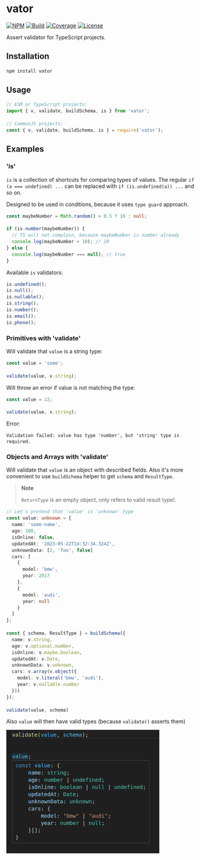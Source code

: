 # vator

[![NPM][npm-img]][npm-url]
[![Build][build-img]][build-url]
[![Coverage][coverage-img]][coverage-url]
[![License][license-pic]][license-url]

Assert validator for TypeScript projects.

## Installation

```bash
npm install vator
```

## Usage

```js
// ESM or TypeScript projects:
import { v, validate, buildSchema, is } from 'vator';

// CommonJS projects:
const { v, validate, buildSchema, is } = require('vator');
```

## Examples

### 'is'

`is` is a collection of shortcuts for comparing types of values.
The regular `if (a === undefined) ...` can be replaced with
`if (is.undefined(a)) ...` and so on.

Designed to be used in conditions, because it uses `type guard` approach.

```ts
const maybeNumber = Math.random() > 0.5 ? 10 : null;

if (is.number(maybeNumber)) {
  // TS will not complain, because maybeNumber is number already
  console.log(maybeNumber + 10); // 20
} else {
  console.log(maybeNumber === null); // true
}
```

Available `is` validators:

```ts
is.undefined();
is.null();
is.nullable();
is.string();
is.number();
is.email();
is.phone();
```

### Primitives with 'validate'

Will validate that `value` is a string type:

```ts
const value = 'some';

validate(value, v.string);
```

Will throw an error if value is not matching the type:

```ts
const value = 22;

validate(value, v.string);
```

Error:

```log
Validation failed: value has type 'number', but 'string' type is required.
```

### Objects and Arrays with 'validate'

Will validate that `value` is an object with described fields.
Also it's more convenient to use `buildSchema` helper to get `schema` and `ResultType`.

> **Note**
>
> `ReturnType` is an empty object, only refers to valid result type!.

```ts
// Let's pretend that 'value' is 'unknown' type
const value: unknown = {
  name: 'some-name',
  age: 100,
  isOnline: false,
  updatedAt: '2023-05-22T14:32:34.324Z',
  unknownData: [2, 'foo', false]
  cars: [
    {
      model: 'bmw',
      year: 2017
    },
    {
      model: 'audi',
      year: null
    }
  ]
};

const { schema, ResultType } = buildSchema({
  name: v.string,
  age: v.optional.number,
  isOnline: v.maybe.boolean,
  updatedAt: v.Date,
  unknownData: v.unknown,
  cars: v.array(v.object({
    model: v.literal('bmw', 'audi'),
    year: v.nullable.number
  }))
});

validate(value, schema)
```

Also `value` will then have valid types (because `validate()` asserts them)

![Alt text](./assets/vator-example.png)

[npm-img]: https://img.shields.io/npm/v/vator.svg?logo=npm
[npm-url]: https://www.npmjs.com/package/vator
[build-img]: https://img.shields.io/github/actions/workflow/status/andr-ii/vator/build.yml?logo=github
[build-url]: https://github.com/andr-ii/vator/actions/workflows/build.yml
[coverage-img]: https://img.shields.io/coverallsCoverage/github/andr-ii/vator?label=coverage&logo=jest
[coverage-url]: https://coveralls.io/github/andr-ii/vator?branch=master
[license-pic]: https://img.shields.io/github/license/andr-ii/vator?color=blue&label=%C2%A9%20license
[license-url]: https://github.com/andr-ii/vator/blob/master/LICENSE
